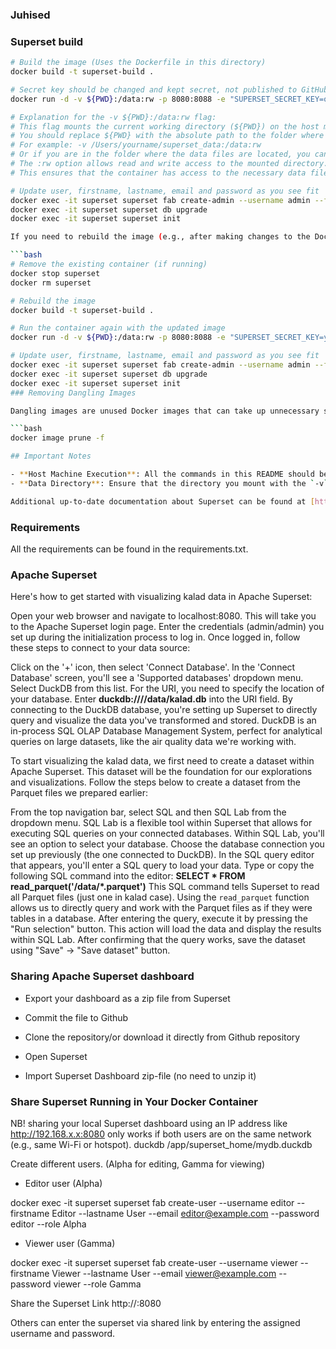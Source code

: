 
### Juhised

### Superset build
```bash
# Build the image (Uses the Dockerfile in this directory)
docker build -t superset-build .

# Secret key should be changed and kept secret, not published to GitHub :)
docker run -d -v ${PWD}:/data:rw -p 8080:8088 -e "SUPERSET_SECRET_KEY=oiuetrjbgjruwet" --name superset superset-build

# Explanation for the -v ${PWD}:/data:rw flag:
# This flag mounts the current working directory (${PWD}) on the host machine to the /data directory inside the container.
# You should replace ${PWD} with the absolute path to the folder where their data files will be stored.
# For example: -v /Users/yourname/superset_data:/data:rw
# Or if you are in the folder where the data files are located, you can use -v $(pwd):/data:rw
# The :rw option allows read and write access to the mounted directory.
# This ensures that the container has access to the necessary data files.

# Update user, firstname, lastname, email and password as you see fit
docker exec -it superset superset fab create-admin --username admin --firstname Admin --lastname Superset --email admin@example.com --password admin
docker exec -it superset superset db upgrade
docker exec -it superset superset init

If you need to rebuild the image (e.g., after making changes to the Dockerfile or other configuration files), you can use the following commands:

```bash
# Remove the existing container (if running)
docker stop superset
docker rm superset

# Rebuild the image
docker build -t superset-build .

# Run the container again with the updated image
docker run -d -v ${PWD}:/data:rw -p 8080:8088 -e "SUPERSET_SECRET_KEY=your_new_secret_key" --name superset superset-build

# Update user, firstname, lastname, email and password as you see fit
docker exec -it superset superset fab create-admin --username admin --firstname Admin --lastname Superset --email admin@example.com --password admin 
docker exec -it superset superset db upgrade
docker exec -it superset superset init
### Removing Dangling Images

Dangling images are unused Docker images that can take up unnecessary space. To remove them, use the following command:

```bash
docker image prune -f

## Important Notes

- **Host Machine Execution**: All the commands in this README should be executed on the host machine where Docker is installed. While the project includes a `devcontainer`, these commands are not intended to be run inside the development container.
- **Data Directory**: Ensure that the directory you mount with the `-v` flag contains the data files you want to use with Superset. This directory will be accessible inside the container at `/data`.

Additional up-to-date documentation about Superset can be found at [https://superset.apache.org/docs/intro](https://superset.apache.org/docs/intro).
```
### Requirements

All the requirements can be found in the requirements.txt.

### Apache Superset

Here's how to get started with visualizing kalad data in Apache Superset:

Open your web browser and navigate to localhost:8080. This will take you to the Apache Superset login page.
Enter the credentials (admin/admin) you set up during the initialization process to log in.
Once logged in, follow these steps to connect to your data source:

Click on the '+' icon, then select 'Connect Database'.
In the 'Connect Database' screen, you'll see a 'Supported databases' dropdown menu. Select DuckDB from this list.
For the URI, you need to specify the location of your database. 
Enter **duckdb:////data/kalad.db** into the URI field.
By connecting to the DuckDB database, you're setting up Superset to directly query and visualize the data you've transformed and stored. DuckDB is an in-process SQL OLAP Database Management System, perfect for analytical queries on large datasets, like the air quality data we're working with.

To start visualizing the kalad data, we first need to create a dataset within Apache Superset. This dataset will be the foundation for our explorations and visualizations. Follow the steps below to create a dataset from the Parquet files we prepared earlier:

From the top navigation bar, select SQL and then SQL Lab from the dropdown menu. SQL Lab is a flexible tool within Superset that allows for executing SQL queries on your connected databases.
Within SQL Lab, you'll see an option to select your database. Choose the database connection you set up previously (the one connected to DuckDB).
In the SQL query editor that appears, you'll enter a SQL query to load your data. Type or copy the following SQL command into the editor:
**SELECT * FROM read_parquet('/data/*.parquet')**
This SQL command tells Superset to read all Parquet files (just one in kalad case). Using the `read_parquet` function allows us to directly query and work with the Parquet files as if they were tables in a database.
After entering the query, execute it by pressing the "Run selection" button. This action will load the data and display the results within SQL Lab. After confirming that the query works, save the dataset using "Save" -> "Save dataset" button.

### Sharing Apache Superset dashboard 


- Export your dashboard as a zip file from Superset

- Commit the file to Github 

- Clone the repository/or download it directly from Github repository

- Open Superset

- Import Superset Dashboard zip-file (no need to unzip it)



### Share Superset Running in Your Docker Container 

NB! sharing your local Superset dashboard using an IP address like http://192.168.x.x:8080 only works if both users are on the same network (e.g., same Wi-Fi or hotspot). duckdb /app/superset_home/mydb.duckdb



Create different users. (Alpha for editing, Gamma for viewing)
- Editor user (Alpha)

docker exec -it superset superset fab create-user --username editor --firstname Editor --lastname User --email editor@example.com --password editor --role Alpha


- Viewer user (Gamma)

docker exec -it superset superset fab create-user --username viewer --firstname Viewer --lastname User --email viewer@example.com --password viewer --role Gamma

 Share the Superset Link 
 http://<your-ip-address>:8080

 Others can enter the superset via shared link by entering the assigned username and password. 
